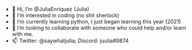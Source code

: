 - 👋 Hi, I’m @JuliaEnriquez (Julia)
- 👀 I’m interested in coding (no shit sherlock)
- 🌱 I’m currently learning python, I just began learning this year (2021)
- 💞️ I’m looking to collaborate with someone who could help and/or learn with me.
- 📫 Twitter: @saywhatjulia; Discord: juulia#9874
